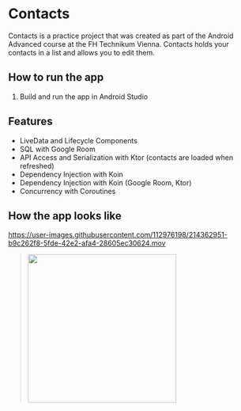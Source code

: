 # Contacts
Contacts is a practice project that was created as part of the Android Advanced course at the FH Technikum Vienna.
Contacts holds your contacts in a list and allows you to edit them.


## How to run the app
1. Build and run the app in Android Studio

## Features
- LiveData and Lifecycle Components
- SQL with Google Room
- API Access and Serialization with Ktor
    (contacts are loaded when refreshed)
- Dependency Injection with Koin
- Dependency Injection with Koin (Google Room, Ktor)
- Concurrency with Coroutines

## How the app looks like



https://user-images.githubusercontent.com/112976198/214362951-b9c262f8-5fde-42e2-afa4-28605ec30624.mov



> <img src="https://user-images.githubusercontent.com/112976198/214251018-45bd19e8-0525-4376-9ac6-fa088c6f38e3.mov" width="300"/>


